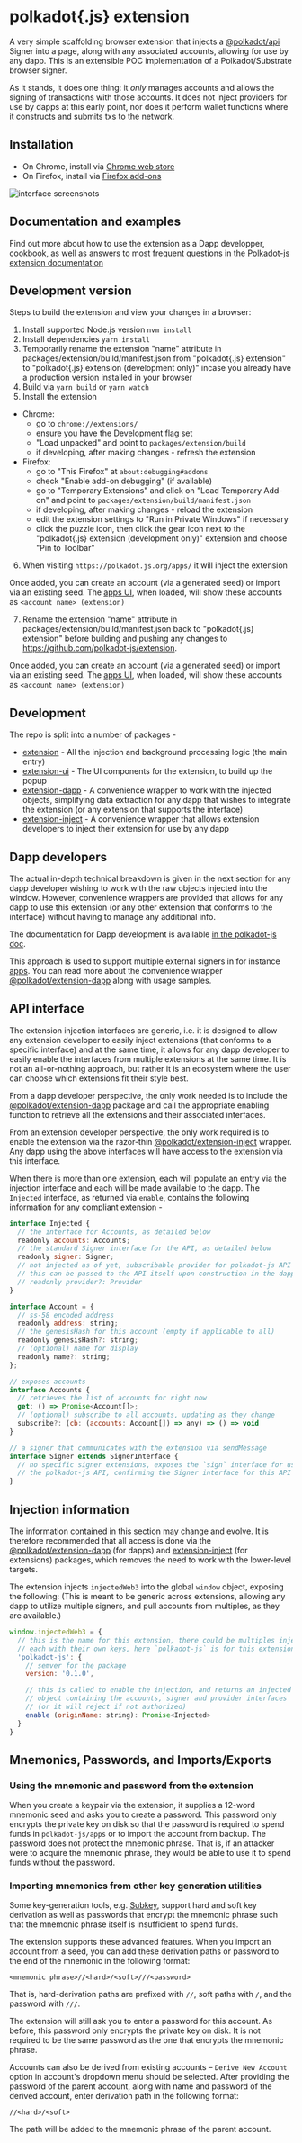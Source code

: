 # polkadot{.js} extension

A very simple scaffolding browser extension that injects a [@polkadot/api](https://github.com/polkadot-js/api) Signer into a page, along with any associated accounts, allowing for use by any dapp. This is an extensible POC implementation of a Polkadot/Substrate browser signer.

As it stands, it does one thing: it _only_ manages accounts and allows the signing of transactions with those accounts. It does not inject providers for use by dapps at this early point, nor does it perform wallet functions where it constructs and submits txs to the network.

## Installation

- On Chrome, install via [Chrome web store](https://chrome.google.com/webstore/detail/polkadot%7Bjs%7D-extension/mopnmbcafieddcagagdcbnhejhlodfdd)
- On Firefox, install via [Firefox add-ons](https://addons.mozilla.org/en-US/firefox/addon/polkadot-js-extension/)

![interface screenshots](docs/extension-overview.png)

## Documentation and examples
Find out more about how to use the extension as a Dapp developper, cookbook, as well as answers to most frequent questions in the [Polkadot-js extension documentation](https://polkadot.js.org/docs/extension/)

## Development version

Steps to build the extension and view your changes in a browser:

1. Install supported Node.js version `nvm install`
2. Install dependencies `yarn install`
3. Temporarily rename the extension "name" attribute in packages/extension/build/manifest.json from "polkadot{.js} extension" to "polkadot{.js} extension (development only)" incase you already have a production version installed in your browser
4. Build via `yarn build` or `yarn watch`
5. Install the extension
  - Chrome:
    - go to `chrome://extensions/`
    - ensure you have the Development flag set
    - "Load unpacked" and point to `packages/extension/build`
    - if developing, after making changes - refresh the extension
  - Firefox:
    - go to "This Firefox" at `about:debugging#addons`
    - check "Enable add-on debugging" (if available)
    - go to "Temporary Extensions" and click on "Load Temporary Add-on" and point to `packages/extension/build/manifest.json`
    - if developing, after making changes - reload the extension
    - edit the extension settings to "Run in Private Windows" if necessary
    - click the puzzle icon, then click the gear icon next to the "polkadot{.js} extension (development only)" extension and choose "Pin to Toolbar"
6. When visiting `https://polkadot.js.org/apps/` it will inject the extension

Once added, you can create an account (via a generated seed) or import via an existing seed. The [apps UI](https://github.com/polkadot-js/apps/), when loaded, will show these accounts as `<account name> (extension)`

7. Rename the extension "name" attribute in packages/extension/build/manifest.json back to "polkadot{.js} extension" before building and pushing any changes to https://github.com/polkadot-js/extension.

Once added, you can create an account (via a generated seed) or import via an existing seed. The [apps UI](https://github.com/polkadot-js/apps/), when loaded, will show these accounts as `<account name> (extension)`

## Development

The repo is split into a number of packages -

- [extension](packages/extension/) - All the injection and background processing logic (the main entry)
- [extension-ui](packages/extension-ui/) - The UI components for the extension, to build up the popup
- [extension-dapp](packages/extension-dapp/) - A convenience wrapper to work with the injected objects, simplifying data extraction for any dapp that wishes to integrate the extension (or any extension that supports the interface)
- [extension-inject](packages/extension-inject/) - A convenience wrapper that allows extension developers to inject their extension for use by any dapp

## Dapp developers

The actual in-depth technical breakdown is given in the next section for any dapp developer wishing to work with the raw objects injected into the window. However, convenience wrappers are provided that allows for any dapp to use this extension (or any other extension that conforms to the interface) without having to manage any additional info.

The documentation for Dapp development is available [in the polkadot-js doc](https://polkadot.js.org/docs/extension).

This approach is used to support multiple external signers in for instance [apps](https://github.com/polkadot-js/apps/). You can read more about the convenience wrapper [@polkadot/extension-dapp](packages/extension-dapp/) along with usage samples.

## API interface

The extension injection interfaces are generic, i.e. it is designed to allow any extension developer to easily inject extensions (that conforms to a specific interface) and at the same time, it allows for any dapp developer to easily enable the interfaces from multiple extensions at the same time. It is not an all-or-nothing approach, but rather it is an ecosystem where the user can choose which extensions fit their style best.

From a dapp developer perspective, the only work needed is to include the [@polkadot/extension-dapp](packages/extension-dapp/) package and call the appropriate enabling function to retrieve all the extensions and their associated interfaces.

From an extension developer perspective, the only work required is to enable the extension via the razor-thin [@polkadot/extension-inject](packages/extension-inject/) wrapper. Any dapp using the above interfaces will have access to the extension via this interface.

When there is more than one extension, each will populate an entry via the injection interface and each will be made available to the dapp. The `Injected` interface, as returned via `enable`, contains the following information for any compliant extension -

```js
interface Injected {
  // the interface for Accounts, as detailed below
  readonly accounts: Accounts;
  // the standard Signer interface for the API, as detailed below
  readonly signer: Signer;
  // not injected as of yet, subscribable provider for polkadot-js API injection,
  // this can be passed to the API itself upon construction in the dapp
  // readonly provider?: Provider
}

interface Account = {
  // ss-58 encoded address
  readonly address: string;
  // the genesisHash for this account (empty if applicable to all)
  readonly genesisHash?: string;
  // (optional) name for display
  readonly name?: string;
};

// exposes accounts
interface Accounts {
  // retrieves the list of accounts for right now
  get: () => Promise<Account[]>;
  // (optional) subscribe to all accounts, updating as they change
  subscribe?: (cb: (accounts: Account[]) => any) => () => void
}

// a signer that communicates with the extension via sendMessage
interface Signer extends SignerInterface {
  // no specific signer extensions, exposes the `sign` interface for use by
  // the polkadot-js API, confirming the Signer interface for this API
}
```

## Injection information

The information contained in this section may change and evolve. It is therefore recommended that all access is done via the [@polkadot/extension-dapp](packages/extension-dapp/) (for dapps) and [extension-inject](packages/extension-inject/) (for extensions) packages, which removes the need to work with the lower-level targets.

The extension injects `injectedWeb3` into the global `window` object, exposing the following: (This is meant to be generic across extensions, allowing any dapp to utilize multiple signers, and pull accounts from multiples, as they are available.)

```js
window.injectedWeb3 = {
  // this is the name for this extension, there could be multiples injected,
  // each with their own keys, here `polkadot-js` is for this extension
  'polkadot-js': {
    // semver for the package
    version: '0.1.0',

    // this is called to enable the injection, and returns an injected
    // object containing the accounts, signer and provider interfaces
    // (or it will reject if not authorized)
    enable (originName: string): Promise<Injected>
  }
}
```

## Mnemonics, Passwords, and Imports/Exports

### Using the mnemonic and password from the extension

When you create a keypair via the extension, it supplies a 12-word mnemonic seed and asks you to create a password. This password only encrypts the private key on disk so that the password is required to spend funds in `polkadot-js/apps` or to import the account from backup. The password does not protect the mnemonic phrase. That is, if an attacker were to acquire the mnemonic phrase, they would be able to use it to spend funds without the password.

### Importing mnemonics from other key generation utilities

Some key-generation tools, e.g. [Subkey](https://www.substrate.io/kb/integrate/subkey), support hard and soft key derivation as well as passwords that encrypt the mnemonic phrase such that the mnemonic phrase itself is insufficient to spend funds.

The extension supports these advanced features. When you import an account from a seed, you can add these derivation paths or password to the end of the mnemonic in the following format:

```
<mnemonic phrase>//<hard>/<soft>///<password>
```

That is, hard-derivation paths are prefixed with `//`, soft paths with `/`, and the password with `///`.

The extension will still ask you to enter a password for this account. As before, this password only encrypts the private key on disk. It is not required to be the same password as the one that encrypts the mnemonic phrase.

Accounts can also be derived from existing accounts – `Derive New Account` option in account's dropdown menu should be selected. After providing the password of the parent account, along with name and password of the derived account, enter derivation path in the following format:

```
//<hard>/<soft>
```

The path will be added to the mnemonic phrase of the parent account.
